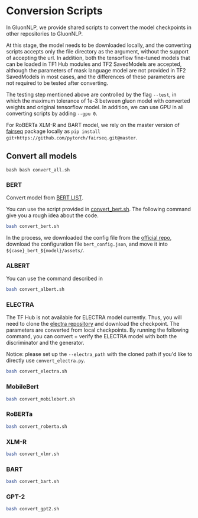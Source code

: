 # Conversion Scripts

In GluonNLP, we provide shared scripts to convert the model checkpoints in other repositories to GluonNLP.  

At this stage, the model needs to be downloaded locally, and the converting scripts accepts only the file directory as the argument,
without the support of accepting the url. In addition, both the tensorflow fine-tuned models that
can be loaded in TF1 Hub modules and TF2 SavedModels are accepted, although the parameters of mask
language model are not provided in TF2 SavedModels in most cases, and
the differences of these parameters are not required to be tested after converting.

The testing step mentioned above are controlled by the flag `--test`, in which the maximum
tolerance of 1e-3 between gluon model with converted weights and original tensorflow model.
In addition, we can use GPU in all converting scripts by adding `--gpu 0`.

For RoBERTa XLM-R and BART model, we rely on the master version of [fairseq](https://github.com/pytorch/fairseq#requirements-and-installation) package locally as `pip install git+https://github.com/pytorch/fairseq.git@master`.

## Convert all models

``bash
bash convert_all.sh
``

### BERT
Convert model from [BERT LIST](https://tfhub.dev/google/collections/bert/1).

You can use the script provided in [convert_bert.sh](convert_bert.sh).
The following command give you a rough idea about the code.

```bash
bash convert_bert.sh
```

In the process, we downloaded the config file from the [official repo](https://github.com/google-research/bert#pre-trained-models), download the configuration file `bert_config.json`,
and move it into `${case}_bert_${model}/assets/`.

### ALBERT
You can use the command described in
```bash
bash convert_albert.sh
```

### ELECTRA
The TF Hub is not available for ELECTRA model currently.
Thus, you will need to clone the [electra repository](https://github.com/ZheyuYe/electra)
and download the checkpoint. The parameters are converted from local checkpoints.
By running the following command, you can convert + verify the ELECTRA model with both the discriminator and the generator.

Notice: please set up the `--electra_path` with the cloned path if you'd like to directly use `convert_electra.py`.

```bash
bash convert_electra.sh
```

### MobileBert
```bash
bash convert_mobilebert.sh
```

### RoBERTa
```bash
bash convert_roberta.sh
```

### XLM-R
```bash
bash convert_xlmr.sh
```

### BART
```bash
bash convert_bart.sh
```

### GPT-2
```bash
bash convert_gpt2.sh
```
